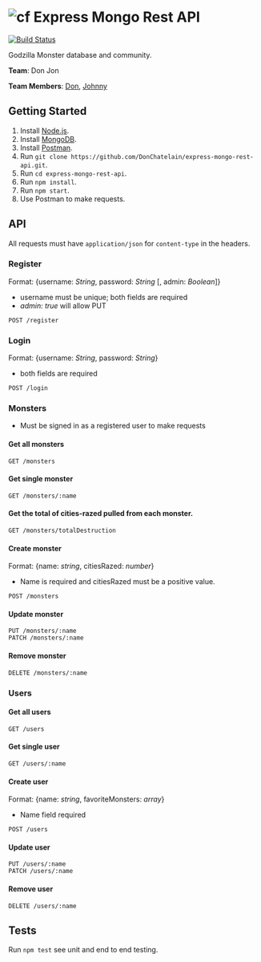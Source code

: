 # ![cf](http://i.imgur.com/7v5ASc8.png) Express Mongo Rest API

[![Build Status](https://travis-ci.org/DonChatelain/express-mongo-rest-api.svg?branch=master)](https://travis-ci.org/DonChatelain/express-mongo-rest-api)

Godzilla Monster database and community.

__Team__: Don Jon

__Team Members__: [Don](https://github.com/DonChatelain), [Johnny](https://github.com/jluangphasy)

## Getting Started

1. Install [Node.js](https://nodejs.org/en/).
2. Install [MongoDB](https://docs.mongodb.com/manual/installation/).
3. Install [Postman](https://www.getpostman.com).
4. Run `git clone https://github.com/DonChatelain/express-mongo-rest-api.git`.
5. Run `cd express-mongo-rest-api`.
6. Run `npm install`.
7. Run `npm start`.
8. Use Postman to make requests.

## API

All requests must have `application/json` for `content-type` in the headers.

### Register
Format: {username: *String*, password: *String* [, admin: *Boolean*]}
* username must be unique; both fields are required
* *admin: true* will allow PUT

```
POST /register
```

### Login
Format: {username: *String*, password: *String*}
* both fields are required

```
POST /login
```


### Monsters
* Must be signed in as a registered user to make requests

#### Get all monsters

```
GET /monsters
```

#### Get single monster

```
GET /monsters/:name
```

#### Get the total of cities-razed pulled from each monster.

```
GET /monsters/totalDestruction
```

#### Create monster
Format: {name: *string*, citiesRazed: *number*}
* Name is required and citiesRazed must be a positive value.

```
POST /monsters
```

#### Update monster

```
PUT /monsters/:name
PATCH /monsters/:name
```

#### Remove monster

```
DELETE /monsters/:name
```

### Users

#### Get all users

```
GET /users
```

#### Get single user

```
GET /users/:name
```

#### Create user
Format: {name: *string*, favoriteMonsters: *array*}
* Name field required

```
POST /users

```

#### Update user

```
PUT /users/:name
PATCH /users/:name
```

#### Remove user

```
DELETE /users/:name
```

## Tests

Run `npm test` see unit and end to end testing.
